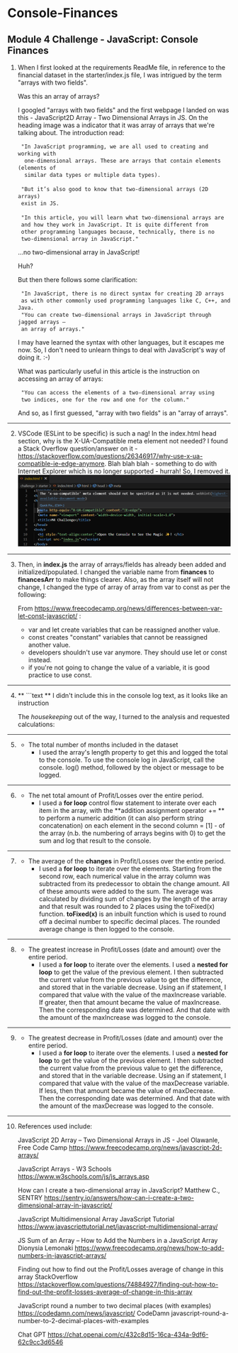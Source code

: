 # Console-Finances

## Module 4 Challenge - JavaScript: Console Finances
1. When I first looked at the requirements ReadMe file, in  reference to the financial 
   dataset in the starter/index.js file, I was intrigued by the term "arrays with two fields".

   Was this an array of arrays? 

   I googled "arrays with two fields" and the first webpage I landed on was this - 
   JavaScript2D Array - Two Dimensional Arrays in JS. On the heading image was a indicator 
   that it was array of arrays that we're talking about. The introduction read: 

        "In JavaScript programming, we are all used to creating and working with   
         one-dimensional arrays. These are arrays that contain elements (elements of
         similar data types or multiple data types).

        "But it’s also good to know that two-dimensional arrays (2D arrays)
        exist in JS.

        "In this article, you will learn what two-dimensional arrays are 
        and how they work in JavaScript. It is quite different from
        other programming languages because, technically, there is no
        two-dimensional array in JavaScript."

   ...no two-dimensional array in JavaScript!

   Huh?

   But then there follows some clarification:

        "In JavaScript, there is no direct syntax for creating 2D arrays
        as with other commonly used programming languages like C, C++, and Java.
        "You can create two-dimensional arrays in JavaScript through jagged arrays —
        an array of arrays."

   I may have learned the syntax with other languages, but it escapes me now. So, I don't need to unlearn things to deal with JavaScript's way of doing it. :-)

   What was particularly useful in this article is the instruction on accessing an array of arrays: 

        "You can access the elements of a two-dimensional array using       
        two indices, one for the row and one for the column."

   And so, as I first guessed, "array with two fields" is an "array of arrays". 
   
---

2. VSCode (ESLint to be specific) is such a nag! In the index.html head section, why is the X-UA-Compatible meta element not needed? I found a Stack Overflow question/answer on it - https://stackoverflow.com/questions/26346917/why-use-x-ua-compatible-ie-edge-anymore. Blah blah blah - something to do with Internet Explorer which is no longer supported - hurrah! So, I removed it.
     ![VSCode nag message ](vscode-nag.png)

---

3. Then, in **index.js** the array of arrays/fields has already been added and initialized/populated. I changed the variable name from **finances** to **financesArr** to make things clearer. Also, as the array itself will not change, I changed the type of array of array from var to const as per the following:

   From https://www.freecodecamp.org/news/differences-between-var-let-const-javascript/ :
   * var and let create variables that can be reassigned another value.
   * const creates "constant" variables that cannot be reassigned another value.
   * developers shouldn't use var anymore. They should use let or const instead.
   * if you're not going to change the value of a variable, it is good practice to use const.

---

4. ** ```text ** I didn't include this in the console log text, as it looks like an instruction

   The *housekeeping* out of the way, I turned to the analysis and requested calculations:

---

5. * The total number of months included in the dataset
        * I used the array's length property to get this and logged the total to the console. To use the console log in JavaScript, call the console. log() method, followed by the object or message to be logged.

---

6. * The net total amount of Profit/Losses over the entire period.
        * I used a **for loop** control flow statement to interate over each item in the array, with the **addition assignment operator += ** to perform a numeric addition (it can also perform string concatenation) on each element in the second column = [1] - of the array (n.b. the numbering of arrays begins with 0) to get the sum and log that result to the console.

---

7. * The average of the **changes** in Profit/Losses over the entire period.
        * I used a **for loop** to iterate over the elements. Starting from the second row, each numerical value in the array column was subtracted from its predecessor to obtain the change amount. All of these amounts were added to the sum. The average was calculated by dividing sum of changes by the length of the array and that result was rounded to 2 places using the toFixed(x) function.  **toFixed(x)** is an inbuilt function which is used to round off a decimal number to specific decimal places. The rounded average change is then logged to the console.

---

8. * The greatest increase in Profit/Losses (date and amount) over the entire period.
        * I used a **for loop** to iterate over the elements. I used a **nested for loop** to get the value of the previous element. I then subtracted the current value from the previous value to get the difference, and stored that in the variable decrease. Using an if statement, I compared that value with the value of the maxIncrease variable. If greater, then that amount became the value of maxIncrease. Then the corresponding date was determined. And that date with the amount of the maxIncrease was logged to the console. 

---

9. * The greatest decrease in Profit/Losses (date and amount) over the entire period.
        * I used a **for loop** to iterate over the elements. I used a **nested for loop** to get the value of the previous element. I then subtracted the current value from the previous value to get the difference, and stored that in the variable decrease. Using an if statement, I compared that value with the value of the maxDecrease variable. If less, then that amount became the value of maxDecrease. Then the corresponding date was determined. And that date with the amount of the maxDecrease was logged to the console. 

---

10. References used include:
     
    JavaScript 2D Array – Two Dimensional Arrays in JS - Joel Olawanle, Free Code Camp
    https://www.freecodecamp.org/news/javascript-2d-arrays/


    JavaScript Arrays - W3 Schools
    https://www.w3schools.com/js/js_arrays.asp


    How can I create a two-dimensional array in JavaScript? Matthew C., SENTRY
    https://sentry.io/answers/how-can-i-create-a-two-dimensional-array-in-javascript/


    JavaScript Multidimensional Array JavaScript Tutorial https://www.javascripttutorial.net/javascript-multidimensional-array/


    JS Sum of an Array – How to Add the Numbers in a JavaScript Array Dionysia Lemonaki https://www.freecodecamp.org/news/how-to-add-numbers-in-javascript-arrays/


    Finding out how to find out the Profit/Losses average of change in this array StackOverflow https://stackoverflow.com/questions/74884927/finding-out-how-to-find-out-the-profit-losses-average-of-change-in-this-array

    
    JavaScript round a number to two decimal places (with examples) https://codedamn.com/news/javascript/ CodeDamn javascript-round-a-number-to-2-decimal-places-with-examples


    Chat GPT https://chat.openai.com/c/432c8d15-16ca-434a-9df6-62c9cc3d6546
